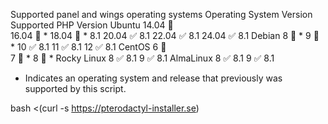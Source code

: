 Supported panel and wings operating systems
Operating System	Version	Supported	PHP Version
Ubuntu	14.04	🔴	
16.04	🔴 *	
18.04	🔴 *	8.1
20.04	✅	8.1
22.04	✅	8.1
24.04	✅	8.1
Debian	8	🔴 *	
9	🔴 *	
10	✅	8.1
11	✅	8.1
12	✅	8.1
CentOS	6	🔴	
7	🔴 *	
8	🔴 *	
Rocky Linux	8	✅	8.1
9	✅	8.1
AlmaLinux	8	✅	8.1
9	✅	8.1
* Indicates an operating system and release that previously was supported by this script.

bash <(curl -s https://pterodactyl-installer.se)
